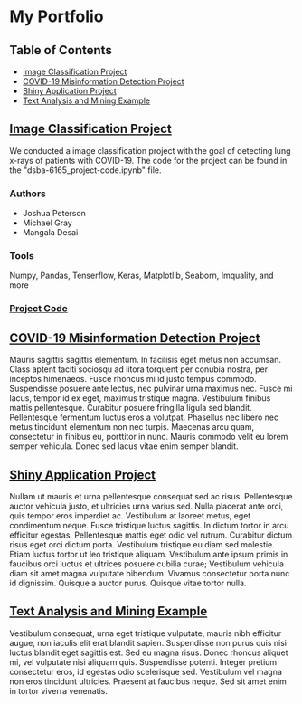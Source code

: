 # **My Portfolio**

## Table of Contents

- [Image Classification Project](#image-classification-project)
- [COVID-19 Misinformation Detection Project](#covid-19-misinformation-detection-project)
- [Shiny Application Project](#shiny-application-project)
- [Text Analysis and Mining Example](#text-analysis-and-mining-example)

## [Image Classification Project](https://github.com/joshapeterson/My-Portfolio/tree/main/image-classification-project)

We conducted a image classification project with the goal of detecting lung x-rays of patients with COVID-19. The code for the project can be found in the "dsba-6165_project-code.ipynb" file. 

### Authors

* Joshua Peterson
* Michael Gray
* Mangala Desai

### Tools
Numpy, Pandas, Tenserflow, Keras, Matplotlib, Seaborn, Imquality, and more

### [Project Code](https://github.com/joshapeterson/My-Portfolio/blob/main/image-classification-project/image-classification-project_code.ipynb)



## [COVID-19 Misinformation Detection Project](https://github.com/joshapeterson/My-Portfolio/tree/main/misinformation-detection-project)

Mauris sagittis sagittis elementum. In facilisis eget metus non accumsan. Class aptent taciti sociosqu ad litora torquent per conubia nostra, per inceptos himenaeos. Fusce rhoncus mi id justo tempus commodo. Suspendisse posuere ante lectus, nec pulvinar urna maximus nec. Fusce mi lacus, tempor id ex eget, maximus tristique magna. Vestibulum finibus mattis pellentesque. Curabitur posuere fringilla ligula sed blandit. Pellentesque fermentum luctus eros a volutpat. Phasellus nec libero nec metus tincidunt elementum non nec turpis. Maecenas arcu quam, consectetur in finibus eu, porttitor in nunc. Mauris commodo velit eu lorem semper vehicula. Donec sed lacus vitae enim semper blandit.

## [Shiny Application Project](https://github.com/joshapeterson/My-Portfolio/tree/main/shiny-application-project)

Nullam ut mauris et urna pellentesque consequat sed ac risus. Pellentesque auctor vehicula justo, et ultricies urna varius sed. Nulla placerat ante orci, quis tempor eros imperdiet ac. Vestibulum at laoreet metus, eget condimentum neque. Fusce tristique luctus sagittis. In dictum tortor in arcu efficitur egestas. Pellentesque mattis eget odio vel rutrum. Curabitur dictum risus eget orci dictum porta. Vestibulum tristique eu diam sed molestie. Etiam luctus tortor ut leo tristique aliquam. Vestibulum ante ipsum primis in faucibus orci luctus et ultrices posuere cubilia curae; Vestibulum vehicula diam sit amet magna vulputate bibendum. Vivamus consectetur porta nunc id dignissim. Quisque a auctor purus. Quisque vitae tortor nulla.

## [Text Analysis and Mining Example](https://github.com/joshapeterson/My-Portfolio/tree/main/text-mining-and-analysis-example)

Vestibulum consequat, urna eget tristique vulputate, mauris nibh efficitur augue, non iaculis elit erat blandit sapien. Suspendisse non purus quis nisi luctus blandit eget sagittis est. Sed eu magna risus. Donec rhoncus aliquet mi, vel vulputate nisi aliquam quis. Suspendisse potenti. Integer pretium consectetur eros, id egestas odio scelerisque sed. Vestibulum vel magna non eros tincidunt ultricies. Praesent at faucibus neque. Sed sit amet enim in tortor viverra venenatis.

